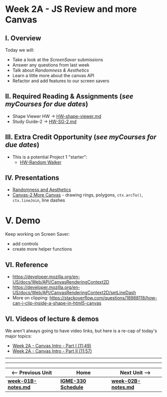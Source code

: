 # Week 2A - JS Review and more Canvas

## I. Overview
Today we will: 
- Take a look at the *ScreenSaver* submissions
- Answer any questions from last week
- Talk about *Randomness & Aesthetics*
- Learn a little more about the canvas API
- Refactor and add features to our screen savers

## II. Required Reading & Assignments (*see myCourses for due dates*)
- Shape Viewer HW -> [HW-shape-viewer.md](https://github.com/tonethar/IGME-330-Master/blob/master/notes/HW-shape-viewer.md)
- Study Guide-2 -> [HW-SG-2.md](https://github.com/tonethar/IGME-330-Master/blob/master/notes/HW-SG-2.md)

## III. Extra Credit Opportunity (*see myCourses for due dates*)
- This is a potential Project 1 "starter":
  - [HW-Random Walker](https://github.com/tonethar/IGME-330-Master/blob/master/notes/HW-random-walker.md)

## IV. Presentations
- [Randomness and Aesthetics](https://github.com/tonethar/IGME-330-Master/blob/master/notes/randomness-1.md)
- [Canvas-2 More Canvas](https://github.com/tonethar/IGME-330-Master/blob/master/notes/canvas-2.md) - drawing rings, polygons, `ctx.arcTo()`, `ctx.lineJoin`, line dashes

# V. Demo
Keep working on Screen Saver:
- add controls
- create more helper functions
    
## VI. Reference
- https://developer.mozilla.org/en-US/docs/Web/API/CanvasRenderingContext2D
- https://developer.mozilla.org/en-US/docs/Web/API/CanvasRenderingContext2D/setLineDash
- More on clipping: https://stackoverflow.com/questions/18988118/how-can-i-clip-inside-a-shape-in-html5-canvas

## VI. Videos of lecture & demos

We aren't always going to have video links, but here is a re-cap of today's major topics:


- [Week 2A - Canvas Intro - Part I (11:49)](https://video.rit.edu/Watch/k5T3Jpy2)
- [Week 2A - Canvas Intro - Part II (11:57)](https://video.rit.edu/Watch/b5DRe4a8)

<hr><hr>

| <-- Previous Unit | Home | Next Unit -->
| --- | --- | --- 
| [**week-01B-notes.md**](week-01B-notes.md)     |  [**IGME-330 Schedule**](../schedule.md) | [**week-02B-notes.md**](week-02B-notes.md)
